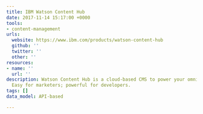 ```yaml
---
title: IBM Watson Content Hub
date: 2017-11-14 15:17:00 +0000
tools:
- content-management
urls:
  website: https://www.ibm.com/products/watson-content-hub
  github: ''
  twitter: ''
  other: ''
resources:
- name: ''
  url: ''
description: Watson Content Hub is a cloud-based CMS to power your omnichannel experiences.
  Easy for marketers; powerful for developers.
tags: []
data_model: API-based

---
```

